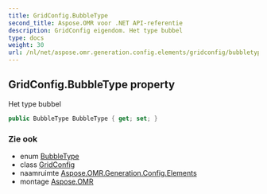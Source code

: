 ```yaml
---
title: GridConfig.BubbleType
second_title: Aspose.OMR voor .NET API-referentie
description: GridConfig eigendom. Het type bubbel
type: docs
weight: 30
url: /nl/net/aspose.omr.generation.config.elements/gridconfig/bubbletype/
---
```

## GridConfig.BubbleType property

Het type bubbel

```csharp
public BubbleType BubbleType { get; set; }
```

### Zie ook

* enum [BubbleType](../../../aspose.omr.generation.config.enums/bubbletype/)
* class [GridConfig](../)
* naamruimte [Aspose.OMR.Generation.Config.Elements](../../gridconfig/)
* montage [Aspose.OMR](../../../)


